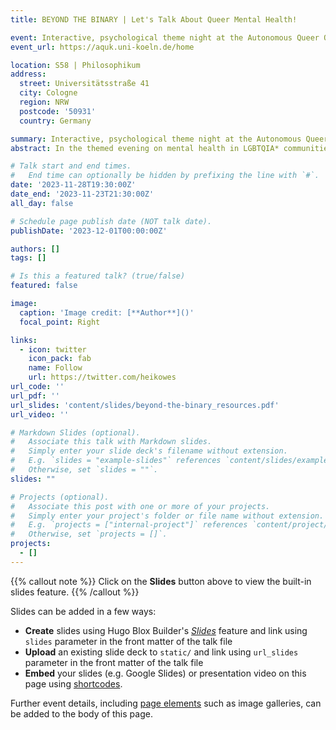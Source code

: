 ```yaml
---
title: BEYOND THE BINARY | Let's Talk About Queer Mental Health!

event: Interactive, psychological theme night at the Autonomous Queer Office of the University of Cologne
event_url: https://aquk.uni-koeln.de/home

location: S58 | Philosophikum
address:
  street: Universitätsstraße 41
  city: Cologne
  region: NRW
  postcode: '50931'
  country: Germany

summary: Interactive, psychological theme night at the Autonomous Queer Office (AQUK) of the University of Cologne.
abstract: In the themed evening on mental health in LGBTQIA* communities, which is still far too little discussed, Nele and Heiko will develop and classify existing frameworks, present figures, data and facts, discuss and open up perspectives. The evening will be rounded off with a psychological art reflection focusing on participants' individual experiences.

# Talk start and end times.
#   End time can optionally be hidden by prefixing the line with `#`.
date: '2023-11-28T19:30:00Z'
date_end: '2023-11-23T21:30:00Z'
all_day: false

# Schedule page publish date (NOT talk date).
publishDate: '2023-12-01T00:00:00Z'

authors: []
tags: []

# Is this a featured talk? (true/false)
featured: false

image:
  caption: 'Image credit: [**Author**]()'
  focal_point: Right

links:
  - icon: twitter
    icon_pack: fab
    name: Follow
    url: https://twitter.com/heikowes
url_code: ''
url_pdf: ''
url_slides: 'content/slides/beyond-the-binary_resources.pdf'
url_video: ''

# Markdown Slides (optional).
#   Associate this talk with Markdown slides.
#   Simply enter your slide deck's filename without extension.
#   E.g. `slides = "example-slides"` references `content/slides/example-slides.md`.
#   Otherwise, set `slides = ""`.
slides: ""

# Projects (optional).
#   Associate this post with one or more of your projects.
#   Simply enter your project's folder or file name without extension.
#   E.g. `projects = ["internal-project"]` references `content/project/deep-learning/index.md`.
#   Otherwise, set `projects = []`.
projects:
  - []
---
```


{{% callout note %}}
Click on the **Slides** button above to view the built-in slides feature.
{{% /callout %}}

Slides can be added in a few ways:

- **Create** slides using Hugo Blox Builder's [_Slides_](https://docs.hugoblox.com/reference/content-types/) feature and link using `slides` parameter in the front matter of the talk file
- **Upload** an existing slide deck to `static/` and link using `url_slides` parameter in the front matter of the talk file
- **Embed** your slides (e.g. Google Slides) or presentation video on this page using [shortcodes](https://docs.hugoblox.com/reference/markdown/).

Further event details, including [page elements](https://docs.hugoblox.com/reference/markdown/) such as image galleries, can be added to the body of this page.
